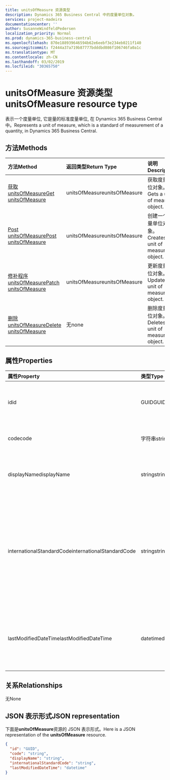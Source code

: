 ```yaml
---
title: unitsOfMeasure 资源类型
description: Dynamics 365 Business Central 中的度量单位对象。
services: project-madeira
documentationcenter: ''
author: SusanneWindfeldPedersen
localization_priority: Normal
ms.prod: dynamics-365-business-central
ms.openlocfilehash: 870e188939646594b62e6eebf3e234eb0211f140
ms.sourcegitcommit: f2444a37a719b87777bdddbd086f106746fa0a1c
ms.translationtype: MT
ms.contentlocale: zh-CN
ms.lasthandoff: 03/02/2019
ms.locfileid: "30365750"
---
```

# <a name="unitsofmeasure-resource-type"></a><span data-ttu-id="9d738-103">unitsOfMeasure 资源类型</span><span class="sxs-lookup"><span data-stu-id="9d738-103">unitsOfMeasure resource type</span></span>
<span data-ttu-id="9d738-104">表示一个度量单位, 它是量的标准度量单位, 在 Dynamics 365 Business Central 中。</span><span class="sxs-lookup"><span data-stu-id="9d738-104">Represents a unit of measure, which is a standard of measurement of a quantity, in Dynamics 365 Business Central.</span></span>

## <a name="methods"></a><span data-ttu-id="9d738-105">方法</span><span class="sxs-lookup"><span data-stu-id="9d738-105">Methods</span></span>

| <span data-ttu-id="9d738-106">方法</span><span class="sxs-lookup"><span data-stu-id="9d738-106">Method</span></span>       | <span data-ttu-id="9d738-107">返回类型</span><span class="sxs-lookup"><span data-stu-id="9d738-107">Return Type</span></span>  |<span data-ttu-id="9d738-108">说明</span><span class="sxs-lookup"><span data-stu-id="9d738-108">Description</span></span>|
|:---------------|:--------|:----------|
|[<span data-ttu-id="9d738-109">获取 unitsOfMeasure</span><span class="sxs-lookup"><span data-stu-id="9d738-109">Get unitsOfMeasure</span></span>](../api/dynamics-unitsofmeasure-get.md)|<span data-ttu-id="9d738-110">unitsOfMeasure</span><span class="sxs-lookup"><span data-stu-id="9d738-110">unitsOfMeasure</span></span>|<span data-ttu-id="9d738-111">获取度量单位对象。</span><span class="sxs-lookup"><span data-stu-id="9d738-111">Gets a unit of measure object.</span></span>|
|[<span data-ttu-id="9d738-112">Post unitsOfMeasure</span><span class="sxs-lookup"><span data-stu-id="9d738-112">Post unitsOfMeasure</span></span>](../api/dynamics-create-unitsofmeasure.md)|<span data-ttu-id="9d738-113">unitsOfMeasure</span><span class="sxs-lookup"><span data-stu-id="9d738-113">unitsOfMeasure</span></span>|<span data-ttu-id="9d738-114">创建一个度量单位对象。</span><span class="sxs-lookup"><span data-stu-id="9d738-114">Creates a unit of measure object.</span></span>|
|[<span data-ttu-id="9d738-115">修补程序 unitsOfMeasure</span><span class="sxs-lookup"><span data-stu-id="9d738-115">Patch unitsOfMeasure</span></span>](../api/dynamics-unitsofmeasure-update.md)|<span data-ttu-id="9d738-116">unitsOfMeasure</span><span class="sxs-lookup"><span data-stu-id="9d738-116">unitsOfMeasure</span></span>|<span data-ttu-id="9d738-117">更新度量单位对象。</span><span class="sxs-lookup"><span data-stu-id="9d738-117">Updates a unit of measure object.</span></span>|
|[<span data-ttu-id="9d738-118">删除 unitsOfMeasure</span><span class="sxs-lookup"><span data-stu-id="9d738-118">Delete unitsOfMeasure</span></span>](../api/dynamics-unitsofmeasure-delete.md)|<span data-ttu-id="9d738-119">无</span><span class="sxs-lookup"><span data-stu-id="9d738-119">none</span></span>|<span data-ttu-id="9d738-120">删除度量单位对象。</span><span class="sxs-lookup"><span data-stu-id="9d738-120">Deletes a unit of measure object.</span></span>|

## <a name="properties"></a><span data-ttu-id="9d738-121">属性</span><span class="sxs-lookup"><span data-stu-id="9d738-121">Properties</span></span>
| <span data-ttu-id="9d738-122">属性</span><span class="sxs-lookup"><span data-stu-id="9d738-122">Property</span></span>     | <span data-ttu-id="9d738-123">类型</span><span class="sxs-lookup"><span data-stu-id="9d738-123">Type</span></span>   |<span data-ttu-id="9d738-124">说明</span><span class="sxs-lookup"><span data-stu-id="9d738-124">Description</span></span>|
|:---------------|:--------|:----------|
|<span data-ttu-id="9d738-125">id</span><span class="sxs-lookup"><span data-stu-id="9d738-125">id</span></span>|<span data-ttu-id="9d738-126">GUID</span><span class="sxs-lookup"><span data-stu-id="9d738-126">GUID</span></span>|<span data-ttu-id="9d738-127">unitsOfMeasure 的唯一 ID。</span><span class="sxs-lookup"><span data-stu-id="9d738-127">The unique ID of the unitsOfMeasure.</span></span> <span data-ttu-id="9d738-128">不可编辑。</span><span class="sxs-lookup"><span data-stu-id="9d738-128">Non-editable.</span></span>|
|<span data-ttu-id="9d738-129">code</span><span class="sxs-lookup"><span data-stu-id="9d738-129">code</span></span>|<span data-ttu-id="9d738-130">字符串</span><span class="sxs-lookup"><span data-stu-id="9d738-130">string</span></span>|<span data-ttu-id="9d738-131">指定度量单位的代码。</span><span class="sxs-lookup"><span data-stu-id="9d738-131">Specifies the code for the unit of measure.</span></span>|
|<span data-ttu-id="9d738-132">displayName</span><span class="sxs-lookup"><span data-stu-id="9d738-132">displayName</span></span>|<span data-ttu-id="9d738-133">string</span><span class="sxs-lookup"><span data-stu-id="9d738-133">string</span></span>|<span data-ttu-id="9d738-134">指定度量单位的显示名称。</span><span class="sxs-lookup"><span data-stu-id="9d738-134">Specifies the unit of measure's display name.</span></span>|
|<span data-ttu-id="9d738-135">internationalStandardCode</span><span class="sxs-lookup"><span data-stu-id="9d738-135">internationalStandardCode</span></span>|<span data-ttu-id="9d738-136">string</span><span class="sxs-lookup"><span data-stu-id="9d738-136">string</span></span>|<span data-ttu-id="9d738-137">根据与电子发送销售文档的连接的 UNECE Rec20 标准, 指定度量单位代码 (表示)。</span><span class="sxs-lookup"><span data-stu-id="9d738-137">Specifies the unit of measure code expressed according to the UNECE Rec20 standard in connection with electronic sending of sales documents.</span></span>|
|<span data-ttu-id="9d738-138">lastModifiedDateTime</span><span class="sxs-lookup"><span data-stu-id="9d738-138">lastModifiedDateTime</span></span>|<span data-ttu-id="9d738-139">datetime</span><span class="sxs-lookup"><span data-stu-id="9d738-139">datetime</span></span>|<span data-ttu-id="9d738-140">最后一个 datetime 的度量单位已修改。</span><span class="sxs-lookup"><span data-stu-id="9d738-140">The last datetime the unit of measure was modified.</span></span> <span data-ttu-id="9d738-141">只读。</span><span class="sxs-lookup"><span data-stu-id="9d738-141">Read-Only.</span></span>|  


## <a name="relationships"></a><span data-ttu-id="9d738-142">关系</span><span class="sxs-lookup"><span data-stu-id="9d738-142">Relationships</span></span>
<span data-ttu-id="9d738-143">无</span><span class="sxs-lookup"><span data-stu-id="9d738-143">None</span></span>

## <a name="json-representation"></a><span data-ttu-id="9d738-144">JSON 表示形式</span><span class="sxs-lookup"><span data-stu-id="9d738-144">JSON representation</span></span>

<span data-ttu-id="9d738-145">下面是**unitsOfMeasure**资源的 JSON 表示形式。</span><span class="sxs-lookup"><span data-stu-id="9d738-145">Here is a JSON representation of the **unitsOfMeasure** resource.</span></span>

```json
{
  "id": "GUID",
  "code": "string",
  "displayName": "string",
  "internationalStandardCode": "string",
  "lastModifiedDateTime": "datetime"
}

```
